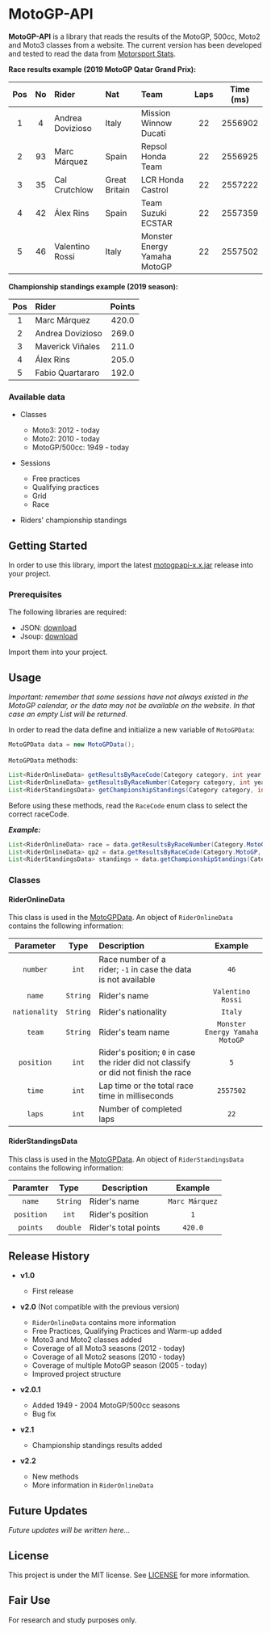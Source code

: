 # MotoGP-API

**MotoGP-API** is a library that reads the results of the MotoGP, 500cc, Moto2 and Moto3 classes from a website. 
The current version has been developed and tested to read the data from [Motorsport Stats](https://results.motorsportstats.com/series/motogp/).

**Race results example (2019 MotoGP Qatar Grand Prix):**

| Pos | No  | Rider            | Nat           | Team                         | Laps | Time (ms) |
|:---:|:---:|:---------------- |:------------- |:---------------------------- |:----:|:---------:|
| 1   | 4   | Andrea Dovizioso | Italy         | Mission Winnow Ducati        | 22   | 2556902   |
| 2   | 93  | Marc Márquez     | Spain         | Repsol Honda Team            | 22   | 2556925   |
| 3   | 35  | Cal Crutchlow    | Great Britain | LCR Honda Castrol            | 22   | 2557222   |
| 4   | 42  | Álex Rins        | Spain         | Team Suzuki ECSTAR           | 22   | 2557359   |
| 5   | 46  | Valentino Rossi  | Italy         | Monster Energy Yamaha MotoGP | 22   | 2557502   |

**Championship standings example (2019 season):**

| Pos | Rider            | Points |
|:---:|:---------------- |:------:|
| 1   | Marc Márquez     | 420.0  |
| 2   | Andrea Dovizioso | 269.0  |
| 3   | Maverick Viñales | 211.0  |
| 4   | Álex Rins        | 205.0  |
| 5   | Fabio Quartararo | 192.0  |

### Available data

* Classes
  
  * Moto3: 2012 - today
  * Moto2: 2010 - today
  * MotoGP/500cc: 1949 - today

* Sessions
  
  * Free practices
  * Qualifying practices
  * Grid
  * Race

* Riders' championship standings

## Getting Started

In order to use this library, import the latest [motogpapi-x.x.jar](https://github.com/ParsaD23/MotoGP-API/releases) release into your project.

### Prerequisites

The following libraries are required:

* JSON: [download](https://repo1.maven.org/maven2/org/json/json/20190722/json-20190722.jar)
* Jsoup: [download](https://jsoup.org/packages/jsoup-1.13.1.jar)

Import them into your project.

## Usage

*Important: remember that some sessions have not always existed in the MotoGP calendar, or the data may not be available on the website. 
In that case an empty List will be returned.*

In order to read the data define and initialize a new variable of `MotoGPData`:

```java
MotoGPData data = new MotoGPData();
```

`MotoGPData` methods:

```java
List<RiderOnlineData> getResultsByRaceCode(Category category, int year, RaceCode raceCode, Session session);
List<RiderOnlineData> getResultsByRaceNumber(Category category, int year, int raceNumber, Session session);
List<RiderStandingsData> getChampionshipStandings(Category category, int year);
```

Before using these methods, read the `RaceCode` enum class to select the correct raceCode.

***Example:***

```java
List<RiderOnlineData> race = data.getResultsByRaceNumber(Category.MotoGP, 2019, 1, Session.RACE);
List<RiderOnlineData> qp2 = data.getResultsByRaceCode(Category.MotoGP, 2019, RaceCode.QAT, Session.QP2)
List<RiderStandingsData> standings = data.getChampionshipStandings(Category.MotoGP, 2019);
```

### Classes

#### RiderOnlineData

This class is used in the [MotoGPData](https://github.com/ParsaD23/MotoGP-API#motogpdata).
An object of `RiderOnlineData` contains the following information:

| Parameter     | Type     | Description                                                                         | Example                        |
|:-------------:|:--------:|:----------------------------------------------------------------------------------- |:------------------------------:|
| `number`      | `int`    | Race number of a rider; `-1` in case the data is not available                      | `46`                           |
| `name`        | `String` | Rider's name                                                                        | `Valentino Rossi`              |
| `nationality` | `String` | Rider's nationality                                                                 | `Italy`                        |
| `team`        | `String` | Rider's team name                                                                   | `Monster Energy Yamaha MotoGP` |
| `position`    | `int`    | Rider's position; `0` in case the rider did not classify or did not finish the race | `5`                            |
| `time`        | `int`    | Lap time or the total race time in milliseconds                                     | `2557502`                      |
| `laps`        | `int`    | Number of completed laps                                                            | `22`                           |

#### RiderStandingsData

This class is used in the [MotoGPData](https://github.com/ParsaD23/MotoGP-API#motogpdata).
An object of `RiderStandingsData` contains the following information:

| Paramter   | Type     | Description          | Example        |
|:----------:|:--------:| -------------------- |:--------------:|
| `name`     | `String` | Rider's name         | `Marc Márquez` |
| `position` | `int`    | Rider's position     | `1`            |
| `points`   | `double` | Rider's total points | `420.0`        |

## Release History

* **v1.0**
  
  * First release

* **v2.0** (Not compatible with the previous version)
  
  * `RiderOnlineData` contains more information
  * Free Practices, Qualifying Practices and Warm-up added
  * Moto3 and Moto2 classes added
  * Coverage of all Moto3 seasons (2012 - today)
  * Coverage of all Moto2 seasons (2010 - today)
  * Coverage of multiple MotoGP season (2005 - today)
  * Improved project structure

* **v2.0.1**
  
  * Added 1949 - 2004 MotoGP/500cc seasons
  * Bug fix

* **v2.1**
  
  * Championship standings results added
  
* **v2.2**
  
  * New methods
  * More information in `RiderOnlineData`

## Future Updates

*Future updates will be written here...*

## License

This project is under the MIT license. See [LICENSE](https://github.com/ParsaD23/MotoGP-API/blob/master/LICENSE) for more information.

## Fair Use

For research and study purposes only.
